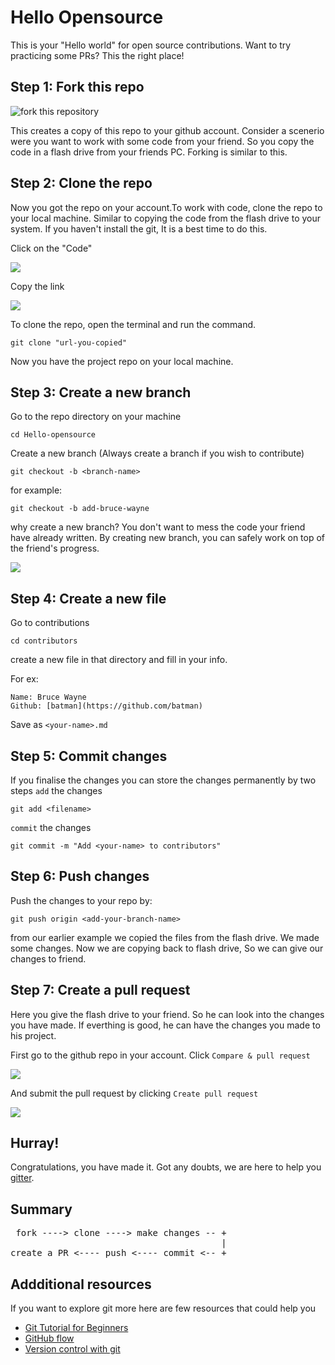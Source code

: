 # Hello Opensource 

This is your "Hello world" for open source contributions. Want to try practicing some PRs? This the right place!

## Step 1: Fork this repo

<img align="center" src="https://user-images.githubusercontent.com/59721339/92510135-ffa77680-f228-11ea-889f-d4a99eb873db.png" alt="fork this repository" />

This creates a copy of this repo to your github account. Consider a scenerio were you want to work with some code from your friend. So you copy the code in a flash drive from your friends PC. Forking is similar to this.

## Step 2: Clone the repo

Now  you got the repo on your account.To work with code, clone the repo to your local machine. Similar to copying the code from the flash drive to your system. If you haven't install the git, It is a best time to do this.

Click on the "Code"

<img align="center" src="https://user-images.githubusercontent.com/59721339/92510454-7fcddc00-f229-11ea-9178-eb8cebfd34f7.png" />

Copy the link

<img align="center" src="https://user-images.githubusercontent.com/59721339/92510575-b3a90180-f229-11ea-8c77-4f90752647ea.png" />

To clone the repo, open the terminal and run the command.

```
git clone "url-you-copied"
```

Now you have the project repo on your local machine.

## Step 3: Create a new branch

 Go to the repo directory on your machine
 
 ```
 cd Hello-opensource
 ```
 
 Create a new branch (Always create a branch if you wish to contribute)
 
 ```
 git checkout -b <branch-name>
 ```
 
 for example:
 
 ```
 git checkout -b add-bruce-wayne
 ```
 
 why create a new branch?
 You don't want to mess the code your friend have already written. By creating new branch, you can safely work on top of the friend's progress. 
 
<img align="center" src="https://user-images.githubusercontent.com/59721339/92589146-bf430980-f2b7-11ea-9dc2-3581c1ea610c.png" />

## Step 4: Create a new file

Go to contributions
```
cd contributors
```

create a new file in that directory and fill in your info.

For ex:
```
Name: Bruce Wayne
Github: [batman](https://github.com/batman)
```
Save as `<your-name>.md`

## Step 5: Commit changes

 If you finalise the changes you can store the changes permanently by two steps
 `add` the changes
 ```
 git add <filename>
 ```
 `commit` the changes
 
 ```
 git commit -m "Add <your-name> to contributors"
 ```
 
## Step 6: Push changes

Push the changes to your repo by:

```
git push origin <add-your-branch-name>
```

from our earlier example we copied the files from the flash drive. We made some changes. Now we are copying back to flash drive, So we can give our changes to friend.

## Step 7: Create a pull request

Here you give the flash drive to your friend. So he can look into the changes you have made. If everthing is good, he can have the changes you made to his project.

First go to the github repo in your account. Click `Compare & pull request`

<img align="center" src="https://user-images.githubusercontent.com/59721339/92591860-46927c00-f2bc-11ea-98d1-3d1f56d76ec1.png"/> 

And submit the pull request by clicking `Create pull request`

<img align="center" src="https://user-images.githubusercontent.com/59721339/92592170-cc162c00-f2bc-11ea-9e40-ac4afc618c6d.png"/>

## Hurray!

 Congratulations, you have made it. Got any doubts, we are here to help you [gitter](https://gitter.im/FOSS-Cell-GECPKD/community).

## Summary 

<pre>
 fork ----> clone ----> make changes -- +
                                        | 
create a PR <---- push <---- commit <-- +
</pre>

## Addditional resources

If you want to explore git more here are few resources that could help you
- [Git Tutorial for Beginners](https://www.youtube.com/watch?v=PWqS4NBhEY8) 
- [GitHub flow](https://guides.github.com/introduction/flow/)
- [Version control with git](https://www.udacity.com/course/version-control-with-git--ud123) 

